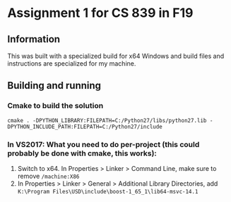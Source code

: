 # Assignment 1 for CS 839 in F19

## Information
This was built with a specialized build for x64 Windows and build files and instructions are specialized for my machine.

## Building and running
### Cmake to build the solution
`cmake . -DPYTHON_LIBRARY:FILEPATH=C:/Python27/libs/python27.lib -DPYTHON_INCLUDE_PATH:FILEPATH=C:/Python27/include`

### In VS2017: What you need to do per-project (this could probably be done with cmake, this works):
1. Switch to x64. In Properties > Linker > Command Line, make sure to remove `/machine:X86`
2. In Properties > Linker > General > Additional Library Directories, add `K:\Program Files\USD\include\boost-1_65_1\lib64-msvc-14.1`
